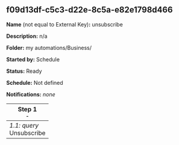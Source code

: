 ## f09d13df-c5c3-d22e-8c5a-e82e1798d466

**Name** (not equal to External Key)**:** unsubscribe

**Description:** n/a

**Folder:** my automations/Business/

**Started by:** Schedule

**Status:** Ready

**Schedule:** Not defined

**Notifications:** _none_


| Step 1<br>_<small>-</small>_ |
| --- |
| _1.1: query_<br>Unsubscribe |
